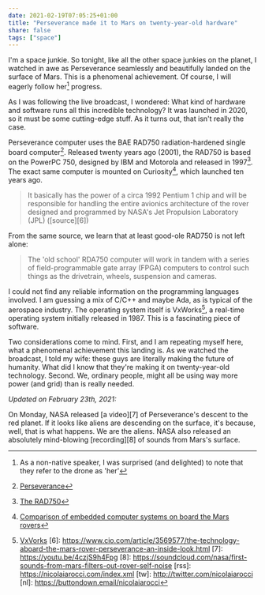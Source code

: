 ```yaml
---
date: 2021-02-19T07:05:25+01:00
title: "Perseverance made it to Mars on twenty-year-old hardware"
share: false
tags: ["space"]
---
```

I'm a space junkie. So tonight, like all the other space junkies on the planet,
I watched in awe as Perseverance seamlessly and beautifully landed on the
surface of Mars. This is a phenomenal achievement. Of course, I will eagerly
follow her[^1] progress.

As I was following the live broadcast, I wondered: What kind of hardware and
software runs all this incredible technology? It was launched in 2020, so it
must be some cutting-edge stuff. As it turns out, that isn't really the case.

Perseverance computer uses the BAE RAD750 radiation-hardened single board
computer[^2]. Released twenty years ago (2001), the RAD750 is based on the
PowerPC 750, designed by IBM and Motorola and released in 1997[^3]. The exact
same computer is mounted on Curiosity[^4], which launched ten years ago.

> It basically has the power of a circa 1992 Pentium 1 chip and will be
> responsible for handling the entire avionics architecture of the rover
> designed and programmed by NASA's Jet Propulsion Laboratory (JPL) ([source][6])

From the same source, we learn that at least good-ole RAD750 is not left alone:

> The 'old school' RDA750 computer will work in tandem with a series of
> field-programmable gate array (FPGA) computers to control such things as the
> drivetrain, wheels, suspension and cameras. 

I could not find any reliable information on the programming languages
involved. I am guessing a mix of C/C++ and maybe Ada, as is typical of the
aerospace industry. The operating system itself is VxWorks[^5], a real-time
operating system initially released in 1987. This is a fascinating piece of
software.

Two considerations come to mind. First, and I am repeating myself here, what
a phenomenal achievement this landing is. As we watched the broadcast, I told
my wife: these guys are literally making the future of humanity. What did
I know that they're making it on twenty-year-old technology. Second. We,
ordinary people, might all be using way more power (and grid) than is really
needed.

*Updated on February 23th, 2021:*

On Monday, NASA released [a video][7] of Perseverance's descent to the red
planet. If it looks like aliens are descending on the surface, it's because,
well, that is what happens. We are the aliens. NASA also released an absolutely
mind-blowing [recording][8] of sounds from Mars's surface.



 [^1]: As a non-native speaker, I was surprised (and delighted) to note that they refer to the drone as 'her'
 [^2]: [Perseverance](https://en.wikipedia.org/wiki/Perseverance_(rover)#Design)
 [^3]: [The RAD750](https://en.wikipedia.org/wiki/RAD750)
 [^4]: [Comparison of embedded computer systems on board the Mars rovers](https://en.wikipedia.org/wiki/Comparison_of_embedded_computer_systems_on_board_the_Mars_rovers)
 [^5]: [VxVorks](https://en.wikipedia.org/wiki/VxWorks)
 [6]: https://www.cio.com/article/3569577/the-technology-aboard-the-mars-rover-perseverance-an-inside-look.html
 [7]: https://youtu.be/4czjS9h4Fpg
 [8]: https://soundcloud.com/nasa/first-sounds-from-mars-filters-out-rover-self-noise
 [rss]: https://nicolaiarocci.com/index.xml
 [tw]: http://twitter.com/nicolaiarocci
 [nl]: https://buttondown.email/nicolaiarocci
